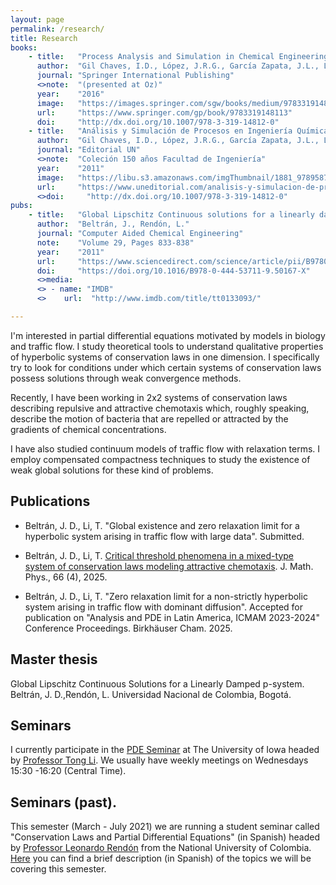 ```yaml
---
layout: page
permalink: /research/
title: Research
books:
    - title:   "Process Analysis and Simulation in Chemical Engineering"
      author:  "Gil Chaves, I.D., López, J.R.G., García Zapata, J.L., Leguizamón Robayo, A., Rodríguez Niño, G."
      journal: "Springer International Publishing"
      <>note:  "(presented at Oz)"
      year:    "2016"
      image:   "https://images.springer.com/sgw/books/medium/9783319148113.jpg"
      url:     "https://www.springer.com/gp/book/9783319148113"
      doi:     "http://dx.doi.org/10.1007/978-3-319-14812-0"
    - title:   "Análisis y Simulación de Procesos en Ingeniería Química"
      author:  "Gil Chaves, I.D., López, J.R.G., García Zapata, J.L., Leguizamón Robayo, A."
      journal: "Editorial UN"
      <>note:  "Coleción 150 años Facultad de Ingeniería"
      year:    "2011"
      image:   "https://libu.s3.amazonaws.com/imgThumbnail/1881_9789587199109_unal-thmb.jpg"
      url:     "https://www.uneditorial.com/analisis-y-simulacion-de-procesos-en-ingenieria-quimica-ingenieria-en-general-1.htmlhttps://www.springer.com/gp/book/9783319148113"
      <>doi:     "http://dx.doi.org/10.1007/978-3-319-14812-0"
pubs:
    - title:   "Global Lipschitz Continuous solutions for a linearly damped p-system"
      author:  "Beltrán, J., Rendón, L."
      journal: "Computer Aided Chemical Engineering"
      note:    "Volume 29, Pages 833-838"
      year:    "2011"
      url:     "https://www.sciencedirect.com/science/article/pii/B978044453711950167X?via%3Dihub"
      doi:     "https://doi.org/10.1016/B978-0-444-53711-9.50167-X"
      <>media:
      <> - name: "IMDB"
      <>    url:  "http://www.imdb.com/title/tt0133093/"

---
```

I'm interested in partial differential equations motivated by models in biology and traffic flow. I study theoretical tools to understand qualitative properties of hyperbolic systems of conservation laws in one dimension.
I specifically try to look for conditions under which certain systems of conservation laws possess solutions through weak convergence methods.

Recently, I have been working in 2x2 systems of conservation laws describing repulsive and attractive chemotaxis which, roughly speaking, describe the motion of bacteria that are repelled or attracted by the gradients of chemical concentrations.

I have also studied continuum models of traffic flow with relaxation terms. I employ compensated compactness techniques to study the existence of weak global solutions for these kind of problems.

## Publications

- Beltrán, J. D., Li, T. "Global existence and zero relaxation limit for a hyperbolic system arising in traffic flow with large data". Submitted. 

- Beltrán, J. D., Li, T. [Critical threshold phenomena in a mixed-type system of conservation laws modeling attractive chemotaxis](https://pubs.aip.org/aip/jmp/article/66/4/041510/3344141/Critical-threshold-phenomena-in-a-mixed-type). J. Math. Phys., 66 (4), 2025.

- Beltrán, J. D., Li, T. "Zero relaxation limit for a non-strictly hyperbolic system arising in traffic flow with dominant diffusion". Accepted for publication on "Analysis and PDE in Latin America, ICMAM 2023-2024" Conference Proceedings. Birkhäuser Cham. 2025.

## Master thesis
Global Lipschitz Continuous Solutions for a Linearly Damped p-system. Beltrán, J. D.,Rendón, L. Universidad Nacional de Colombia, Bogotá. 
<!-- (https://drive.google.com/file/d/1_P64kWlYtXpNycHJo2yXcU1vP3zbvkrr/view?usp=sharing) -->
## Seminars
I currently participate in the [PDE Seminar](https://math.uiowa.edu/research/partial-differential-equations) at The University of Iowa headed by [Professor Tong Li](http://homepage.divms.uiowa.edu/~tli/).
We usually have weekly meetings on Wednesdays 15:30 -16:20 (Central Time).

## Seminars (past).
This semester (March - July 2021) we are running a student seminar called "Conservation Laws and Partial Differential Equations" (in Spanish) headed by [Professor Leonardo Rendón](https://scholar.google.com/citations?user=5U0ZQxcAAAAJ&hl=es) from the National University of Colombia.
[Here](https://drive.google.com/file/d/1-OGxeZ2FeTFvqHLiSpzutyo5IA7l0v2W/view?usp=sharing) you can find a brief description (in Spanish) of the topics we will be covering this semester. 


